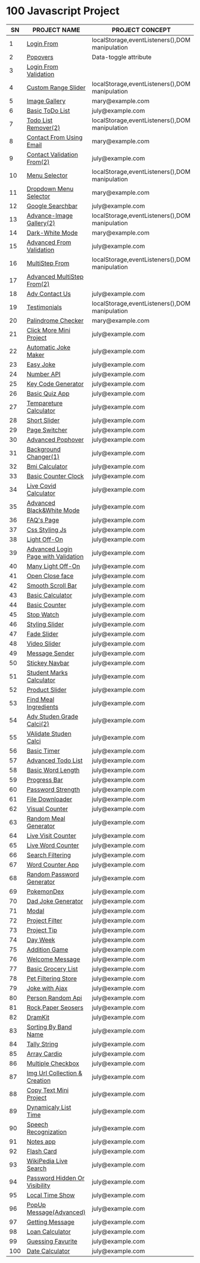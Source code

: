 <div>
  <h1>100 Javascript Project</h1>            
  <table>
    <thead>
      <tr>
        <th>SN</th>
        <th>PROJECT NAME</th>
        <th>PROJECT CONCEPT</th>
      </tr>
    </thead>
    <tbody>
      <tr>
        <td>1</td>
        <td><a href="https://github.com/99monisha/javascript-pro/tree/main/1_project-login-from">Login From</a></td>
        <td>localStorage,eventListeners(),DOM manipulation</td>
      </tr>
      <tr>
        <td>2</td>
        <td><a href="https://github.com/99monisha/javascript-pro/tree/main/2_project-pophover">Popovers</a></td>
        <td>Data-toggle attribute</td>
      </tr>
      <tr>
        <td>3</td>
        <td><a href="https://github.com/99monisha/javascript-pro/tree/main/3_project-login%20form">Login From Validation</a></td>
        <td><a href=""></a></td>
      </tr>
         <tr>
        <td>4</td>
        <td><a href="https://github.com/99monisha/javascript-pro/tree/main/4-project-customRangeSlider">Custom Range Slider</a></td>
        <td>localStorage,eventListeners(),DOM manipulation</td>
      </tr>
      <tr>
        <td>5</td>
        <td><a href="https://github.com/99monisha/javascript-pro/tree/main/5_project-ImageGallery">Image Gallery</a></td>
        <td>mary@example.com</td>
      </tr>
      <tr>
        <td>6</td>
        <td><a href="https://github.com/99monisha/javascript-pro/tree/main/6_project-todoList">Basic ToDo List</a></td>
        <td>july@example.com</td>
      </tr>
         <tr>
        <td>7</td>
        <td><a href="https://github.com/99monisha/javascript-pro/tree/main/7_project_todoWithremove">Todo List Remover(2)</a></td>
        <td>localStorage,eventListeners(),DOM manipulation</td>
      </tr>
      <tr>
        <td>8</td>
        <td><a href="https://github.com/99monisha/javascript-pro/tree/main/8_project-contact-form-email-connected">Contact From Using Email</a></td>
        <td>mary@example.com</td>
      </tr>
      <tr>
        <td>9</td>
        <td><a href="https://github.com/99monisha/javascript-pro/tree/main/9_project-contactF-validation">Contact Validation From(2)</a></td>
        <td>july@example.com</td>
      </tr>
         <tr>
        <td>10</td>
        <td><a href="https://github.com/99monisha/javascript-pro/tree/main/10_project-menuSelector">Menu Selector</a></td>
        <td>localStorage,eventListeners(),DOM manipulation</td>
      </tr>
      <tr>
        <td>11</td>
        <td><a href="https://github.com/99monisha/javascript-pro/tree/main/11_project-dropdownSelectMenu">Dropdown Menu Selector</a></td>
        <td>mary@example.com</td>
      </tr>
      <tr>
        <td>12</td>
        <td><a href="https://github.com/99monisha/javascript-pro/tree/main/12_projects-google%20searchbar">Google Searchbar</a></td>
        <td>july@example.com</td>
      </tr>
         <tr>
        <td>13</td>
        <td><a href="https://github.com/99monisha/javascript-pro/tree/main/13_project-image-gallery">Advance-Image Gallery(2)</a></td>
        <td>localStorage,eventListeners(),DOM manipulation</td>
      </tr>
      <tr>
        <td>14</td>
        <td><a href="https://github.com/99monisha/javascript-pro/tree/main/14.project-darkwhite">Dark-White Mode</a></td>
        <td>mary@example.com</td>
      </tr>
      <tr>
        <td>15</td>
        <td><a href="https://github.com/99monisha/javascript-pro/tree/main/15_project-newfrom%20validation/index.html">Advanced From Validation</a></td>
        <td>july@example.com</td>
      </tr>
         <tr>
        <td>16</td>
        <td><a href="https://github.com/99monisha/javascript-pro/tree/main/16_project-Multistep-form">MultiStep From</a></td>
        <td>localStorage,eventListeners(),DOM manipulation</td>
      </tr>
      <tr>
        <td>17</td>
        <td><a href="https://github.com/99monisha/javascript-pro/tree/main/17_project-multi-step-form">Advanced MultiStep From(2)</a></td>
        <td></td>
      </tr>
      <tr>
        <td>18</td>
        <td><a href="https://github.com/99monisha/javascript-pro/tree/main/1_project-login-from/2_project-fromValidation">Adv Contact Us </a></td>
        <td>july@example.com</td>
      </tr>
         <tr>
        <td>19</td>
        <td><a href="https://github.com/99monisha/javascript-pro/tree/main/19_project-testimonials">Testimonials</a></td>
        <td>localStorage,eventListeners(),DOM manipulation</td>
      </tr>
      <tr>
        <td>20</td>
        <td><a href="https://github.com/99monisha/javascript-pro/tree/main/20_project_palindrome-checking">Palindrome Checker</a></td>
        <td>mary@example.com</td>
      </tr>
      <tr>
        <td>21</td>
        <td><a href="https://github.com/99monisha/javascript-pro/tree/main/21_project-click-more">Click More Mini Project</a></td>
        <td>july@example.com</td>
      </tr>
       <tr>
        <td>22</td>
        <td><a href="https://github.com/99monisha/javascript-pro/tree/main/22_project-automatic-jokemaker">Automatic Joke Maker</a></td>
        <td>july@example.com</td>
      </tr>
       <tr>
        <td>23</td>
        <td><a href="https://github.com/99monisha/javascript-pro/blob/main/23_project-easy-joke/index.html">Easy Joke</a></td>
        <td>july@example.com</td>
      </tr>
       <tr>
        <td>24</td>
        <td><a href="https://github.com/99monisha/javascript-pro/blob/main/24_project-number-api/index.html">Number API</a></td>
        <td>july@example.com</td>
      </tr>
       <tr>
        <td>25</td>
        <td><a href="https://github.com/99monisha/javascript-pro/blob/main/25_project-keyCodeGenerator/index.html">Key Code Generator</a></td>
        <td>july@example.com</td>
      </tr>
       <tr>
        <td>26</td>
        <td><a href="https://github.com/99monisha/javascript-pro/tree/main/26_project-quizApp">Basic Quiz App</a></td>
        <td>july@example.com</td>
      </tr>
       <tr>
        <td>27</td>
        <td><a href="https://github.com/99monisha/javascript-pro/blob/main/27-project-tempareture-clci/index.html">Tempareture Calculator</a></td>
        <td>july@example.com</td>
      </tr>
       <tr>
        <td>28</td>
        <td><a href="https://github.com/99monisha/javascript-pro/tree/main/28_project-short-slider">Short Slider</a></td>
        <td>july@example.com</td>
      </tr>
       <tr>
        <td>29</td>
        <td><a href="https://github.com/99monisha/javascript-pro/tree/main/29_project-Switcher">Page Switcher</a></td>
        <td>july@example.com</td>
      </tr>
       <tr>
        <td>30</td>
        <td><a href="https://github.com/99monisha/javascript-pro/blob/main/2_project-pophover/index.html">Advanced Pophover</a></td>
        <td>july@example.com</td>
      </tr>
       <tr>
        <td>31</td>
         <td><a href="https://github.com/99monisha/javascript-pro/blob/main/31_project-background-changer1/index.html">Background Changer(1)</a></td>
        <td>july@example.com</td>
      </tr>
       <tr>
        <td>32</td>
        <td><a href="https://github.com/99monisha/javascript-pro/blob/main/32_project-bmi-calculator/index.html">Bmi Calculator</a></td>
        <td>july@example.com</td>
      </tr>
       <tr>
        <td>33</td>
        <td><a href="https://github.com/99monisha/javascript-pro/blob/main/33_project-Counter-clock2/index.html">  Basic Counter Clock</a></td>
        <td>july@example.com</td>
      </tr>
       <tr>
        <td>34</td>
        <td><a href="https://github.com/99monisha/javascript-pro/blob/main/34_projectcovid-live/index.html">Live Covid Calculator</a></td>
        <td>july@example.com</td>
      </tr>
       <tr>
        <td>35</td>
        <td><a href="https://github.com/99monisha/javascript-pro/blob/main/35_project/index.html">Advanced Black&White Mode</a></td>
        <td>july@example.com</td>
      </tr>
        <tr>
        <td>36</td>
        <td><a href="https://github.com/99monisha/javascript-pro/blob/main/36_project-faqs-page/index.html">FAQ's Page</a></td>
        <td>july@example.com</td>
      </tr>
       <tr>
        <td>37</td>
        <td><a href="https://github.com/99monisha/javascript-pro/blob/main/37_projectfont-styling/index.html">Css Styling Js</a></td>
        <td>july@example.com</td>
      </tr>
     <tr>
              <td>38</td>
              <td><a href="https://github.com/99monisha/javascript-pro/blob/main/38_projectlight-off-on/index.html">Light Off-On</a></td>
              <td>july@example.com</td>
            </tr>
             <tr>
              <td>39</td>
              <td><a href="https://github.com/99monisha/javascript-pro/blob/main/39_project-login-page/index.html">Advanced Login Page with Validation</a></td>
              <td>july@example.com</td>
            </tr>
             <tr>
              <td>40</td>
              <td><a href="https://github.com/99monisha/javascript-pro/tree/main/3_project-login%20form">Many Light Off-On</a></td>
              <td>july@example.com</td>
            </tr>
      <tr>
              <td>41</td>
              <td><a href="https://github.com/99monisha/javascript-pro/blob/main/41_project-open-close-face/index.html">Open Close face</a></td>
              <td>july@example.com</td>
            </tr>
             <tr>
              <td>42</td>
              <td><a href="https://github.com/99monisha/javascript-pro/blob/main/42_project-scroll-bar/index.html">Smooth Scroll Bar</a></td>
              <td>july@example.com</td>
            </tr>
             <tr>
              <td>43</td>
              <td><a href="https://github.com/99monisha/javascript-pro/tree/main/43_project-simple-calci">Basic Calculator</a></td>
              <td>july@example.com</td>
            </tr>
             <tr>
              <td>44</td>
              <td><a href="https://github.com/99monisha/javascript-pro/blob/main/44_project-simple-counter/index.html">Basic Counter</a></td>
              <td>july@example.com</td>
            </tr>
             <tr>
              <td>45</td>
              <td><a href="https://github.com/99monisha/javascript-pro/blob/main/45_project-simple-stopwatch/index.html">Stop Watch</a></td>
              <td>july@example.com</td>
            </tr>
             <tr>
              <td>46</td>
              <td><a href="https://github.com/99monisha/javascript-pro/blob/main/46_project-slider-Three/index.html">Styling Slider</a></td>
              <td>july@example.com</td>
            </tr>
             <tr>
              <td>47</td>
              <td><a href="https://github.com/99monisha/javascript-pro/blob/main/47_project-slider-one/index.html">Fade Slider</a></td>
              <td>july@example.com</td>
            </tr>
             <tr>
              <td>48</td>
              <td><a href="https://github.com/99monisha/javascript-pro/blob/main/48-project-slider-video/index.html">Video Slider</a></td>
              <td>july@example.com</td>
            </tr>
             <tr>
              <td>49</td>
              <td><a href="https://github.com/99monisha/javascript-pro/blob/main/49-project-sms-sender/index.html">Message Sender</a></td>
              <td>july@example.com</td>
            </tr>
             <tr>
              <td>50</td>
              <td><a href="https://github.com/99monisha/javascript-pro/blob/main/50-project-sticky-navbar/index.html">Stickey Navbar</a></td>
              <td>july@example.com</td>
            </tr>
       <td>51</td>
              <td><a href="https://github.com/99monisha/javascript-pro">Student Marks Calculator</a></td>
              <td>july@example.com</td>
            </tr>
             <tr>
              <td>52</td>
              <td><a href="https://github.com/99monisha/javascript-pro/blob/main/52-project-slider-two/index.html">Product Slider</a></td>
              <td>july@example.com</td>
            </tr>
             <tr>
              <td>53</td>
              <td><a href="https://github.com/99monisha/javascript-pro/tree/main/53-project-ne%20js%20app">Find Meal Ingredients</a></td>
              <td>july@example.com</td>
            </tr>
             <tr>
              <td>54</td>
              <td><a href="https://github.com/99monisha/javascript-pro/blob/main/55-project-student-grade-calculator/index.html">Adv Studen Grade Calci(2)</a></td>
              <td>july@example.com</td>
            </tr>
             <tr>
              <td>55</td>
              <td><a href="https://github.com/99monisha/javascript-pro/tree/main/55-project-student-grade-calculator">VAlidate Studen Calci</a></td>
              <td>july@example.com</td>
            </tr>
              <tr>
              <td>56</td>
              <td><a href="https://github.com/99monisha/javascript-pro/tree/main/56-project-Timer1">Basic Timer</a></td>
              <td>july@example.com</td>
            </tr>
            <tr>
              <td>57</td>
              <td><a href="https://github.com/99monisha/javascript-pro/blob/main/57-project-todo-list/index.html">Advanced Todo List</a></td>
              <td>july@example.com</td>
            </tr>
             <tr>
              <td>58</td>
              <td><a href="https://github.com/99monisha/javascript-pro/blob/main/58-project-word-length/index.html">Basic Word Length</a></td>
              <td>july@example.com</td>
            </tr>
            <tr>
              <td>59</td>
              <td><a href="https://github.com/99monisha/javascript-pro/tree/main/59_project-progress-bar">Progress Bar</a></td>
              <td>july@example.com</td>
            </tr>
               <tr>
              <td>60</td>
              <td><a href="https://github.com/99monisha/javascript-pro/tree/main/60_project_password-streangth">Password Strength</a></td>
              <td>july@example.com</td>
            </tr>
             <tr>
              <td>61</td>
              <td><a href="https://github.com/99monisha/javascript-pro/blob/main/61_project-downloadfile/index.html">File Downloader</a></td>
              <td>july@example.com</td>
            </tr>
             <tr>
              <td>62</td>
              <td><a href="https://github.com/99monisha/javascript-pro/blob/main/62_project-visualCounter/index.html">Visual Counter</a></td>
              <td>july@example.com</td>
            </tr>
             <tr>
              <td>63</td>
              <td><a href="https://github.com/99monisha/javascript-pro/blob/main/63_project-Random-Meal-Genaretor/index.html">Random Meal Generator</a></td>
              <td>july@example.com</td>
            </tr>
             <tr>
              <td>64</td>
              <td><a href="https://github.com/99monisha/javascript-pro/blob/main/64_project-liveVisite-Counter/index.html">Live Visit Counter</a></td>
              <td>july@example.com</td>
            </tr>
             <tr>
              <td>65</td>
              <td><a href="https://github.com/99monisha/javascript-pro/blob/main/65_project-liveWordCounter/index.html">Live Word Counter</a></td>
              <td>july@example.com</td>
            </tr>
            <tr>
              <td>66</td>
              <td><a href="https://github.com/99monisha/javascript-pro/blob/main/66_project-serachfiltering/index.html">Search Filtering</a></td>
              <td>july@example.com</td>
            </tr>
             <tr>
              <td>67</td>
              <td><a href="https://github.com/99monisha/javascript-pro/blob/main/67_project-wordCounterApp/index.html">Word Counter App</a></td>
              <td>july@example.com</td>
            </tr>
             <tr>
              <td>68</td>
              <td><a href="https://github.com/99monisha/javascript-pro/blob/main/68_project-RandomPasswordGenerator/index.html">Random Password Generator</a></td>
              <td>july@example.com</td>
            </tr>
             <tr>
              <td>69</td>
              <td><a href="https://github.com/99monisha/javascript-pro/blob/main/69_project-pokedex/index.html">PokemonDex</a></td>
              <td>july@example.com</td>
            </tr>
             <tr>
              <td>70</td>
              <td><a href="https://github.com/99monisha/javascript-pro/blob/main/70_project-dadJokegenerator/index.html">Dad Joke Generator</a></td>
              <td>july@example.com</td>
            </tr>
             <tr>
              <td>71</td>
              <td><a href="https://github.com/99monisha/javascript-pro/blob/main/71_project-Modal/index.html">Modal</a></td>
              <td>july@example.com</td>
            </tr>
           <tr>
              <td>72</td>
              <td><a href="https://github.com/99monisha/javascript-pro/blob/main/72_project-Filter/index.html">Project Filter</a></td>
              <td>july@example.com</td>
            </tr>
             <tr>
              <td>73</td>
              <td><a href="https://github.com/99monisha/javascript-pro/blob/main/73_project-tip/index.html">Project Tip</a></td>
              <td>july@example.com</td>
            </tr>
             <tr>
              <td>74</td>
              <td><a href="https://github.com/99monisha/javascript-pro/blob/main/74_project-DayWeek/index.html">Day Week</a></td>
              <td>july@example.com</td>
            </tr>
             <tr>
              <td>75</td>
              <td><a href="https://github.com/99monisha/javascript-pro/blob/main/75_project-AdditionGame/index.html">Addition Game</a></td>
              <td>july@example.com</td>
            </tr>
             <tr>
              <td>76</td>
              <td><a href="https://github.com/99monisha/javascript-pro/blob/main/76_project-Welcome-msg/index.html">Welcome Message</a></td>
              <td>july@example.com</td>
            </tr>
             <tr>
              <td>77</td>
              <td><a href="https://github.com/99monisha/javascript-pro/blob/main/77_project-groceryList/index.html">Basic Grocery List</a></td>
              <td>july@example.com</td>
            </tr>
             <tr>
              <td>78</td>
              <td><a href="https://github.com/99monisha/javascript-pro/blob/main/78_project-filterStore/index.html">Pet Filtering Store</a></td>
              <td>july@example.com</td>
            </tr>
             <tr>
              <td>79</td>
              <td><a href="https://github.com/99monisha/javascript-pro/blob/main/79_project-JokeAj/index.html">Joke with Ajax</a></td>
              <td>july@example.com</td>
            </tr>
             <tr>
              <td>80</td>
              <td><a href="https://github.com/99monisha/javascript-pro/blob/main/80_project_personRandomapi/index.html">Person Random Api</a></td>
              <td>july@example.com</td>
            </tr>
  <tr>
              <td>81</td>
              <td><a href="https://github.com/99monisha/javascript-pro/tree/main/81_project-papersesorRock">Rock,Paper Seosers</a></td>
              <td>july@example.com</td>
            </tr>
             <tr>
              <td>82</td>
              <td><a href="https://github.com/99monisha/javascript-pro/tree/main/82_project-dramkit">DramKit</a></td>
              <td>july@example.com</td>
            </tr>
             <tr>
              <td>83</td>
              <td><a href="https://github.com/99monisha/javascript-pro/blob/main/83_project-sortBandname/index.html">Sorting By Band Name</a></td>
              <td>july@example.com</td>
            </tr>
             <tr>
              <td>84</td>
              <td><a href="https://github.com/99monisha/javascript-pro/blob/main/84_project-TallyString/index.html">Tally String</a></td>
              <td>july@example.com</td>
            </tr>
             <tr>
              <td>85</td>
              <td><a href="https://github.com/99monisha/javascript-pro/blob/main/85_project-ArrayCardio/index.html">Array Cardio</a></td>
              <td>july@example.com</td>
            </tr>
             <tr>
              <td>86</td>
              <td><a href="https://github.com/99monisha/javascript-pro/blob/main/86_project-multipleCheckbox/index.html">Multiple Checkbox</a></td>
              <td>july@example.com</td>
            </tr>
             <tr>
              <td>87</td>
              <td><a href="https://github.com/99monisha/javascript-pro/blob/main/87_project/index.html">Img Url Collection & Creation</a></td>
              <td>july@example.com</td>
            </tr>
             <tr>
              <td>88</td>
              <td><a href="https://github.com/99monisha/javascript-pro/blob/main/88_project-copytext/index.html">Copy Text Mini Project</a></td>
              <td>july@example.com</td>
            </tr>
             <tr>
              <td>89</td>
              <td><a href="https://github.com/99monisha/javascript-pro/blob/main/89_project/index.html">Dynamicaly List Time</a></td>
              <td>july@example.com</td>
            </tr>
             <tr>
              <td>90</td>
              <td><a href="https://github.com/99monisha/javascript-pro/blob/main/90_project-speechRecognization/index.html">Speech Recognization</a></td>
              <td>july@example.com</td>
            </tr>
             <tr>
              <td>91</td>
              <td><a href="https://github.com/99monisha/javascript-pro/blob/main/91_project-basicNotesapp/index.html">Notes app</a></td>
              <td>july@example.com</td>
            </tr>
             <tr>
              <td>92</td>
              <td><a href="https://github.com/99monisha/javascript-pro/blob/main/92_project/index.html">Flash Card</a></td>
              <td>july@example.com</td>
            </tr>
             <tr>
              <td>93</td>
              <td><a href="https://github.com/99monisha/javascript-pro/blob/main/93_project/index.html">WikiPedia Live Search</a></td>
              <td>july@example.com</td>
            </tr>
             <tr>
              <td>94</td>
              <td><a href="https://github.com/99monisha/javascript-pro/blob/main/94_project-password-visibility/index.html">Password Hidden Or Visibility</a></td>
              <td>july@example.com</td>
            </tr>
             <tr>
              <td>95</td>
              <td><a href="https://github.com/99monisha/javascript-pro/blob/main/95_project-localTimeShow/index.html">Local Time Show</a></td>
              <td>july@example.com</td>
            </tr>
             <tr>
              <td>96</td>
              <td><a href="https://github.com/99monisha/javascript-pro/blob/main/96_project-testimonials/index.html">PopUp Message(Advanced)</a></td>
              <td>july@example.com</td>
            </tr>
             <tr>
              <td>97</td>
              <td><a href="https://github.com/99monisha/javascript-pro/blob/main/97_project/index.html">Getting Message</a></td>
              <td>july@example.com</td>
            </tr>
             <tr>
              <td>98</td>
              <td><a href="https://github.com/99monisha/javascript-pro/blob/main/98_project-loan-calculator/index.html">Loan Calculator</a></td>
              <td>july@example.com</td>
            </tr>
             <tr>
              <td>99</td>
              <td><a href="https://github.com/99monisha/javascript-pro/blob/main/99_project/index.html">Guessing Favurite </a></td>
              <td>july@example.com</td>
            </tr>
             <tr>
              <td>100</td>
              <td><a href="https://github.com/99monisha/javascript-pro/blob/main/99_project/index.html">Date Calculator</a></td>
              <td>july@example.com</td>
            </tr>
    </tbody>
  </table>
</div>
